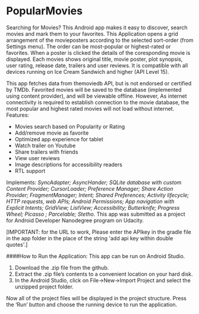 # PopularMovies
Searching for Movies? This Android app makes it easy to discover, search movies and mark them to your favorites. 
This Application opens a grid arrangement of the movieposters according to the selected sort-order (from Settings menu).
The order can be most-popular or highest-rated or favorites. When a poster is clicked the details of the coresponding movie is displayed. Each movies shows original title, movie poster, plot synopsis, user rating, release date, trailers and user reviews. It is compatible with all devices running on Ice Cream Sandwich and higher (API Level 15).

This app fetches data from themoviedb API, but is not endorsed or certified by TMDb. Favorited movies will be saved to the database (implemented using content provider), and will be viewable offline. However, As internet connectivity is required to establish connection to the movie database, the most popular and highest rated movies will not load without internet.
Features:
- Movies search based on Popularity or Rating
- Add/remove movie as favorite
- Optimized app experience for tablet
- Watch trailer on Youtube
- Share trailers with friends
- View user reviews
- Image descriptions for accessibility readers
- RTL support

Implements: _SyncAdapter; AsyncHander; SQLite database with custom Content Provider; CursorLoader; Preference Manager; Share Action Provider; FragmentManager; Intent; Shared Preferences; Activity lifecycle; HTTP requests, web APIs; Android Permissions; App navigation with Explicit Intents; GridView; ListView; Accessibility; Butterknife; Progress Wheel; Picasso ; Parcelable; Stetho._
This app was submitted as a project for Android Developer Nanodegree program on Udacity.

[IMPORTANT: for the URL to work, Please enter the APIkey in the gradle file in the app folder in the place of 
the string 'add api key within double quotes'.]

####How to Run the Application: 
This app can be run on Android Studio. 

1. Download the .zip file from the github. 
2. Extract the .zip file’s contents to a convenient location on your hard disk. 
3. In the Android Studio, click on File->New->Import Project and select the unzipped project folder. 

Now all of the project files will be displayed in the project structure. Press the ‘Run’ button and choose the 
running device to run the application.

